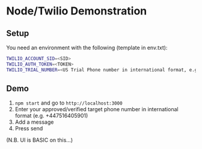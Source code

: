 # Node/Twilio Demonstration


## Setup
You need an environment with the following (template in env.txt):
```bash
TWILIO_ACCOUNT_SID=<SID>
TWILIO_AUTH_TOKEN=<TOKEN>
TWILIO_TRIAL_NUMBER=<US Trial Phone number in international format, e.g. "+12057281700">
```

## Demo
1. `npm start` and go to `http://localhost:3000`
2. Enter your approved/verified target phone number in international format (e.g. +447516405901)
3. Add a message
4. Press send

(N.B. UI is BASIC on this...)